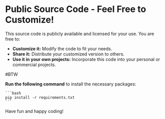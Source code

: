 # Public Source Code - Feel Free to Customize!

This source code is publicly available and licensed for your use.  You are free to:

*   **Customize it:**  Modify the code to fit your needs.
*   **Share it:** Distribute your customized version to others.
*   **Use it in your own projects:** Incorporate this code into your personal or commercial projects.


#BTW 

**Run the following command** to install the necessary packages:

    ```bash
    pip install -r requirements.txt
    ```


Have fun and happy coding!
